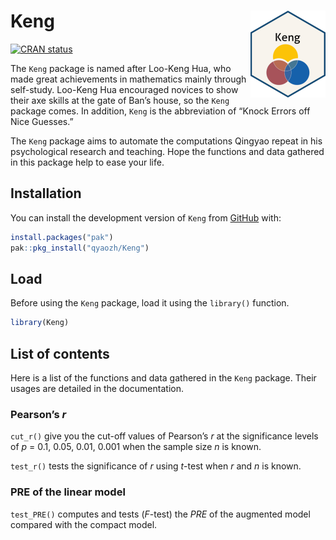
<!-- README.md is generated from README.Rmd. Please edit that file -->

# Keng <img src="man/figures/logo.png" align="right" height="139" alt="Keng" />

<!-- badges: start -->

[![CRAN
status](https://www.r-pkg.org/badges/version/Keng)](https://CRAN.R-project.org/package=Keng)
<!-- badges: end -->

The `Keng` package is named after Loo-Keng Hua, who made great
achievements in mathematics mainly through self-study. Loo-Keng Hua
encouraged novices to show their axe skills at the gate of Ban’s house,
so the `Keng` package comes. In addition, `Keng` is the abbreviation of
“Knock Errors off Nice Guesses.”

The `Keng` package aims to automate the computations Qingyao repeat in
his psychological research and teaching. Hope the functions and data
gathered in this package help to ease your life.

## Installation

You can install the development version of `Keng` from
[GitHub](https://github.com/) with:

``` r
install.packages("pak")
pak::pkg_install("qyaozh/Keng")
```

## Load

Before using the `Keng` package, load it using the `library()` function.

``` r
library(Keng)
```

## List of contents

Here is a list of the functions and data gathered in the `Keng` package.
Their usages are detailed in the documentation.

### Pearson’s *r*

`cut_r()` give you the cut-off values of Pearson’s *r* at the
significance levels of *p* = 0.1, 0.05, 0.01, 0.001 when the sample size
*n* is known.

`test_r()` tests the significance of *r* using *t*-test when *r* and *n*
is known.

### PRE of the linear model

`test_PRE()` computes and tests (*F*-test) the *PRE* of the augmented
model compared with the compact model.
